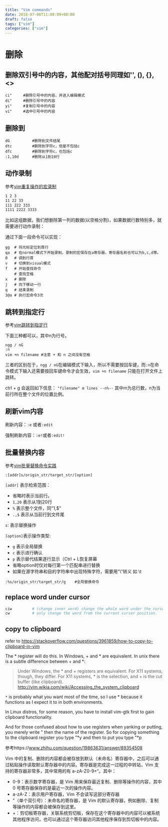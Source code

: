 ```yaml
---
title: "Vim commands"
date: 2018-07-06T11:09:09+08:00
draft: false
tags: ["vim"]
categories: ["vim"]
---
```


# 删除

## 删除双引号中的内容，其他配对括号同理如'', (), {}, <>

```vim
ci"     #删除引号中的内容，并进入编辑模式
di"     #删除引号中的内容
yi"     #复制引号中的内容
vi"     #选中引号中的内容
```
## 删除到

```vim
dG          #删除到文件结尾
dtc         #删除到字符c，但是不包括c
dfc         #删除到字符c，也包括c
:1,10d      #删除从1到10行
```

## 动作录制

参考[vim重复操作的宏录制](https://www.cnblogs.com/ini_always/archive/2011/09/21/2184446.html)

```txt
1 2 3
11 22 33
111 222 333
1111 2222 3333
```

比如这组数据，我们想删除第一列的数据(以空格分割)，如果数据行数特别多，就需要进行动作录制：

通过下面一段命令可以实现：

```vim
gg  # 将光标定位到首行
qa  # 在normal模式下开始录制，录制的宏保存在a寄存器，寄存器名称也可以为b,c,d等。
0   # 调到行首
v   # 切换到visual模式
f   # 开始查找命令
    # 查找空格
x   # 删除
j   # 向下移动一行
q   # 结束录制
3@a # 执行宏命令3次
```

## 跳转到指定行

参考[vim跳转到指定行](https://blog.csdn.net/u011848617/article/details/38434359)

下面三种都可以，其中n为行号。

```vim
ngg / nG
:n
vim +n filename #注意 + 和 n 之间没有空格
```

三者的区别在于，`ngg / nG`在编辑模式下输入，所以不需要按回车键，而`:n`在命令模式下输入还需要按回车键命令才会生效，`vim +n filename` 只能在打开文件上跳转。

ctrl + g 会返回如下信息：
`"filename" m lines --n%--`
其中m为总行数，n为当前行所在整个文件的位置比例。

## 刷新vim内容

刷新内容：`:e` 或者`:edit`

强制刷新内容：`:e!`或者`:edit!`

## 批量替换内容
参考[vim批量替换命令实践](https://www.cnblogs.com/beenoisy/p/4046074.html)

```vim
:[addr]s/origin_str/target_str/[option]
```
`[addr]` 表示检索范围：

- 省略时表示当前行。
- `1,20` 表示从1到20行
- `%` 表示整个文件，同"1,$"
- `.,$` 表示从当前行到文件尾

`s`:    表示替换操作

`[option]`表示操作类型:

- `g` 表示全局替换
- `c` 表示进行确认
- `p` 表示替代结果逐行显示（Ctrl + L恢复屏幕
- 省略option时仅对每行第一个匹配串进行替换
- 如果在源字符串和目的字符串中出现特殊字符，需要用”\”转义 如 \t

```vim
:%s/origin_str/target_str/g    #全局替换命令
```

## replace word under cursor

```sh
ciw         # (change inner word) change the whole word under the cursor.
cw          # only change the word from the current cursor position. 
```

## copy to clipboard
refer to <https://stackoverflow.com/questions/3961859/how-to-copy-to-clipboard-in-vim>

The * register will do this. 
In Windows, + and * are equivalent. In unix there is a subtle difference between + and *:

>Under Windows, the * and + registers are equivalent. For X11 systems, though, they differ. For X11 systems, * is the selection, and + is the cut buffer (like clipboard). http://vim.wikia.com/wiki/Accessing_the_system_clipboard

`*` is probably what you want most of the time, so I use * because it functions as I expect it to in both environments.

In Linux distros, for some reason, you have to install vim-gtk first to gain clipboard functionality.

And for those confused about how to use registers when yanking or putting, you merely write " then the name of the register. So for copying something to the clipboard register you type "*y and then to put you type "*p


参考https://www.zhihu.com/question/19863631/answer/89354508

Vim 中的复制、删除的内容都会被存放到默认（未命名）寄存器中，之后可以通过粘贴操作读取默认寄存器中的内容。寄存器是完成这一过程的中转站，Vim 支持的寄存器非常多，其中常用的有 a-zA-Z0-9+“。其中：
- 0-9：表示数字寄存器，是 Vim 用来保存最近复制、删除等操作的内容，其中 0 号寄存器保存的是最近一次的操作内容。
- a-zA-Z：表示用户寄存器，Vim 不会读写这部分寄存器
- "（单个双引号）：未命名的寄存器，是 Vim 的默认寄存器，例如删除、复制等操作的内容都会被保存到这里。
- +：剪切板寄存器，关联系统剪切板，保存在这个寄存器中的内容可以被系统其他程序访问，也可以通过这个寄存器访问其他程序保存到剪切板中的内容。

